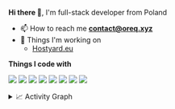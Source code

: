 <b>Hi there 👋</b>, I'm full-stack developer from Poland
- 📫 How to reach me **contact@oreq.xyz**
- 🧱 Things I'm working on
  - [Hostyard.eu](https://hostyard.eu/)

<b>Things I code with</b>
<p>
  <img src="https://img.shields.io/badge/-React-45b8d8?style=for-the-badge&logo=react&logoColor=white" />
  <img src="https://img.shields.io/badge/-HTML5-E34F26?style=for-the-badge&logo=html5&logoColor=white" />
  <img src="https://img.shields.io/badge/JavaScript-323330?style=for-the-badge&logo=javascript&logoColor=F7DF1E" />
  <img src="https://img.shields.io/badge/Nginx-009639?style=for-the-badge&logo=nginx&logoColor=white" />
  <img src="https://img.shields.io/badge/-Nodejs-43853d?style=for-the-badge&logo=Node.js&logoColor=white" />
  <img src="https://img.shields.io/badge/-NPM-CB3837?style=for-the-badge&logo=npm&logoColor=white" />
  <img src="https://img.shields.io/badge/MariaDB-003545?style=for-the-badge&logo=mariadb&logoColor=white" />
  <img src="https://img.shields.io/badge/Visual_Studio_Code-0078D4?style=for-the-badge&logo=visual%20studio%20code&logoColor=white" />
</p>

<details><summary>📈 Activity Graph</summary>
  <p>
    <img src="https://github-readme-activity-graph.cyclic.app/graph?username=OreQr&theme=github-compact" />
  </p>
</details>
